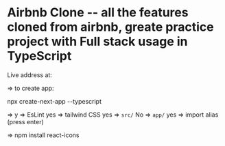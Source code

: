 # Airbnb Clone -- all the features cloned from airbnb, greate practice project with Full stack usage in TypeScript

Live address at:

=> to create app:

npx create-next-app --typescript

=> y => EsLint yes => tailwind CSS yes => `src/` No => `app/` yes => import alias (press enter)

=> npm install react-icons
